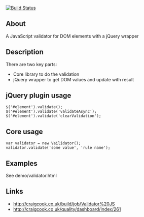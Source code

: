 [![Build Status](http://craigcook.co.uk/build/job/Validator%20JS/badge/icon)](http://craigcook.co.uk/build/job/Validator%20JS/)

## About

A JavaScript validator for DOM elements with a jQuery wrapper

## Description

There are two key parts:
* Core library to do the validation
* jQuery wrapper to get DOM values and update with result

## jQuery plugin usage

    $('#element').validate();
    $('#element').validate('validateAsync');
    $('#element').validate('clearValidation');

## Core usage
    var validator = new Vailidator();
    validator.validate('some value', 'rule name');

## Examples

See demo/validator.html

## Links

* http://craigcook.co.uk/build/job/Validator%20JS
* http://craigcook.co.uk/quality/dashboard/index/261
